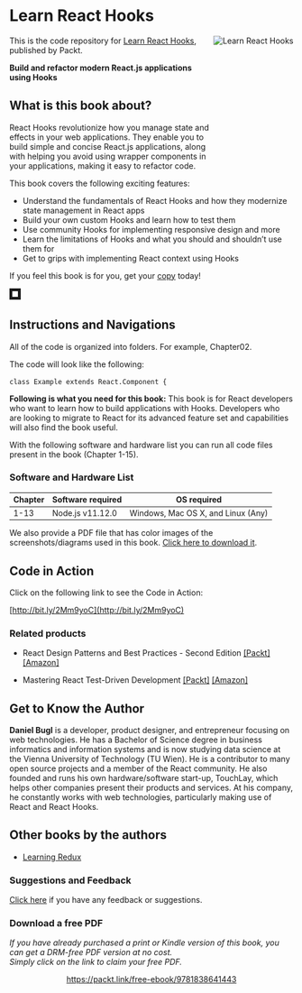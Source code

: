# Learn React Hooks

<a href="https://www.packtpub.com/web-development/learn-react-hooks?utm_source=github&utm_medium=repository&utm_campaign=9781838641443"><img src="https://www.packtpub.com/media/catalog/product/cache/e4d64343b1bc593f1c5348fe05efa4a6/9/7/9781838641443-original.jpeg" alt="Learn React Hooks" height="256px" align="right"></a>

This is the code repository for [Learn React Hooks](https://www.packtpub.com/web-development/learn-react-hooks?utm_source=github&utm_medium=repository&utm_campaign=9781838641443), published by Packt.

**Build and refactor modern React.js applications using Hooks**

## What is this book about?
React Hooks revolutionize how you manage state and effects in your web applications. They enable you to build simple and concise React.js applications, along with helping you avoid using wrapper components in your applications, making it easy to refactor code.

This book covers the following exciting features: 
* Understand the fundamentals of React Hooks and how they modernize state management in React apps
* Build your own custom Hooks and learn how to test them
* Use community Hooks for implementing responsive design and more
* Learn the limitations of Hooks and what you should and shouldn’t use them for
* Get to grips with implementing React context using Hooks

If you feel this book is for you, get your [copy](https://www.amazon.com/dp/1838641440) today!

<a href="https://www.packtpub.com/?utm_source=github&utm_medium=banner&utm_campaign=GitHubBanner"><img src="https://raw.githubusercontent.com/PacktPublishing/GitHub/master/GitHub.png" 
alt="https://www.packtpub.com/" border="5" /></a>


## Instructions and Navigations
All of the code is organized into folders. For example, Chapter02.

The code will look like the following:
```
class Example extends React.Component {
```

**Following is what you need for this book:**
This book is for React developers who want to learn how to build applications with Hooks. Developers who are looking to migrate to React for its advanced feature set and capabilities will also find the book useful. 

With the following software and hardware list you can run all code files present in the book (Chapter 1-15).

### Software and Hardware List

| Chapter  | Software required                  | OS required                        |
| -------- | -----------------------------------|------------------------------------|
| 1-13     | Node.js v11.12.0                   | Windows, Mac OS X, and Linux (Any) |



We also provide a PDF file that has color images of the screenshots/diagrams used in this book.  [Click here to download it](https://static.packt-cdn.com/downloads/9781838641443_ColorImages.pdf).

## Code in Action

Click on the following link to see the Code in Action:

[http://bit.ly/2Mm9yoC﻿](http://bit.ly/2Mm9yoC)

### Related products <Other books you may enjoy>
* React Design Patterns and Best Practices - Second Edition [[Packt]](https://www.packtpub.com/in/web-development/react-design-patterns-and-best-practices-second-edition?utm_source=github&utm_medium=repository&utm_campaign=9781789530179) [[Amazon]](https://www.amazon.com/dp/1789530172)

* Mastering React Test-Driven Development [[Packt]](https://www.packtpub.com/in/web-development/mastering-react-test-driven-development?utm_source=github&utm_medium=repository&utm_campaign=9781789133417) [[Amazon]](https://www.amazon.com/dp/1789133416)

## Get to Know the Author
**Daniel Bugl** is a developer, product designer, and entrepreneur focusing on web technologies. He has a Bachelor of Science degree in business informatics and information systems and is now studying data science at the Vienna University of Technology (TU Wien). He is a contributor to many open source projects and a member of the React community. He also founded and runs his own hardware/software start-up, TouchLay, which helps other companies present their products and services. At his company, he constantly works with web technologies, particularly making use of React and React Hooks.





## Other books by the authors
* [Learning Redux](https://www.packtpub.com/in/web-development/learning-redux?utm_source=github&utm_medium=repository&utm_campaign=9781786462398)


### Suggestions and Feedback
[Click here](https://docs.google.com/forms/d/e/1FAIpQLSdy7dATC6QmEL81FIUuymZ0Wy9vH1jHkvpY57OiMeKGqib_Ow/viewform) if you have any feedback or suggestions.
### Download a free PDF

 <i>If you have already purchased a print or Kindle version of this book, you can get a DRM-free PDF version at no cost.<br>Simply click on the link to claim your free PDF.</i>
<p align="center"> <a href="https://packt.link/free-ebook/9781838641443">https://packt.link/free-ebook/9781838641443 </a> </p>